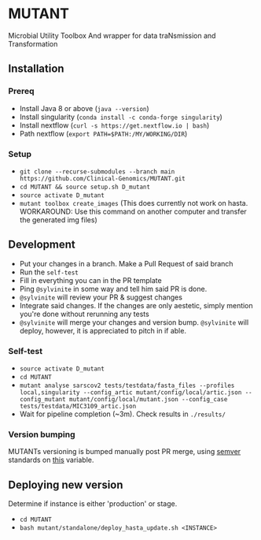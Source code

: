 # MUTANT
Microbial Utility Toolbox And wrapper for data traNsmission and Transformation

## Installation

### Prereq
* Install Java 8 or above (`java --version`)
* Install singularity (`conda install -c conda-forge singularity`)
* Install nextflow (`curl -s https://get.nextflow.io | bash`)
* Path nextflow (`export PATH=$PATH:/MY/WORKING/DIR`)

### Setup
* `git clone --recurse-submodules --branch main https://github.com/Clinical-Genomics/MUTANT.git`
* `cd MUTANT && source setup.sh D_mutant` 
* `source activate D_mutant`
* `mutant toolbox create_images` (This does currently not work on hasta. WORKAROUND: Use this command on another computer and transfer the generated img files)

## Development

* Put your changes in a branch. Make a Pull Request of said branch
* Run the `self-test`
* Fill in everything you can in the PR template
* Ping `@sylvinite` in some way and tell him said PR is done.
* `@sylvinite` will review your PR & suggest changes
* Integrate said changes. If the changes are only aestetic, simply mention you're done without rerunning any tests
* `@sylvinite` will merge your changes and version bump. `@sylvinite` will deploy, however, it is appreciated to pitch in if able.

### Self-test
* `source activate D_mutant`
* `cd MUTANT`
* `mutant analyse sarscov2 tests/testdata/fasta_files --profiles local,singularity --config_artic mutant/config/local/artic.json --config_mutant mutant/config/local/mutant.json --config_case tests/testdata/MIC3109_artic.json` 
* Wait for pipeline completion (~3m). Check results in `./results/` 

### Version bumping

MUTANTs versioning is bumped manually post PR merge, using [semver](https://semver.org/) standards on [this](https://github.com/Clinical-Genomics/MUTANT/blob/main/mutant/__init__.py#L3) variable.

## Deploying new version
Determine if instance is either 'production' or stage.
* `cd MUTANT`
* `bash mutant/standalone/deploy_hasta_update.sh <INSTANCE>`
